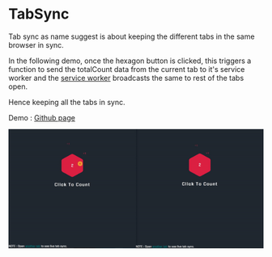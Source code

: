 # TabSync

Tab sync as name suggest is about keeping the different tabs in the same browser in sync.

In the following demo, once the hexagon button is clicked, this triggers a function to send the totalCount data from the current tab to it's service worker and the [service worker](https://developers.google.com/web/fundamentals/primers/service-workers/) broadcasts the same to rest of the tabs open. 

Hence keeping all the tabs in sync.


Demo : [Github page](http://jhamadhav.com/tabSync/)

![tabSync-demo](./demo/tabSync-demo.gif)

